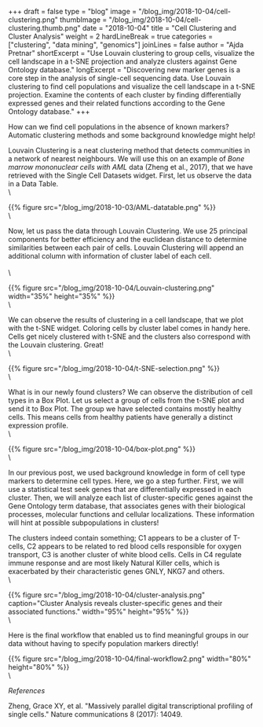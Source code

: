 +++
draft = false
type = "blog"
image = "/blog_img/2018-10-04/cell-clustering.png"
thumbImage = "/blog_img/2018-10-04/cell-clustering.thumb.png"
date = "2018-10-04"
title = "Cell Clustering and Cluster Analysis"
weight = 2
hardLineBreak = true 
categories = ["clustering", "data mining", "genomics"]
joinLines = false
author = "Ajda Pretnar"
shortExcerpt = "Use Louvain clustering to group cells, visualize the cell landscape in a t-SNE projection and analyze clusters against Gene Ontology database." 
longExcerpt = "Discovering new marker genes is a core step in the analysis of single-cell sequencing data. Use Louvain clustering to find cell populations and visualize the cell landscape in a t-SNE projection. Examine the contents of each cluster by finding differentially expressed genes and their related functions according to the Gene Ontology database." 
+++


How can we find cell populations in the absence of known markers?
Automatic clustering methods and some background knowledge might help!

Louvain Clustering is a neat clustering method that detects communities in a
network of nearest neighbours. We will use this on an example of *Bone marrow
mononuclear cells with AML* data (Zheng et al., 2017), that we have retrieved
with the Single Cell Datasets widget. First, let us observe the data in a Data
Table.
\
\

{{% figure src="/blog_img/2018-10-03/AML-datatable.png" %}}
\
\

Now, let us pass the data through Louvain Clustering. We use 25 principal
components for better efficiency and the euclidean distance to determine
similarities between each pair of cells. Louvain Clustering will append an
additional column with information of cluster label of each cell.  
\
\

{{% figure src="/blog_img/2018-10-04/Louvain-clustering.png" width="35%" height="35%" %}}
\
\

We can observe the results of clustering in a cell landscape, that we plot with
the t-SNE widget. Coloring cells by cluster label comes in handy here. Cells
get nicely clustered with t-SNE and the clusters also correspond with the
Louvain clustering. Great!
\
\

{{% figure src="/blog_img/2018-10-04/t-SNE-selection.png" %}}
\
\

What is in our newly found clusters? We can observe the distribution of cell
types in a Box Plot. Let us select a group of cells from the t-SNE plot and
send it to Box Plot. The group we have selected contains mostly healthy cells.
This means cells from healthy patients have generally a distinct expression
profile.
\
\

{{% figure src="/blog_img/2018-10-04/box-plot.png" %}}
\
\

In our previous post, we used background knowledge in form of cell type markers
to determine cell types. Here, we go a step further. First, we will use a
statistical test seek genes that are differentially expressed in each cluster.
Then, we will analyze each list of cluster-specific genes against the Gene
Ontology term database, that associates genes with their biological processes,
molecular functions and cellular localizations. These information will hint at 
possible subpopulations in clusters!

The clusters indeed contain something; C1 appears to be a cluster of T-cells,
C2 appears to be related to red blood cells responsible for oxygen transport,
C3 is another cluster of white blood cells. Cells in C4 regulate immune
response and are most likely Natural Killer cells, which is exacerbated by
their characteristic genes GNLY, NKG7 and others. 
\
\

{{% figure src="/blog_img/2018-10-04/cluster-analysis.png" caption="Cluster Analysis reveals cluster-specific genes and their associated functions." width="95%" height="95%" %}}
\
\

Here is the final workflow that enabled us to find meaningful groups in our
data without having to specify population markers directly!

{{% figure src="/blog_img/2018-10-04/final-workflow2.png" width="80%" height="80%" %}}
\
\

*References*

Zheng, Grace XY, et al. "Massively parallel digital transcriptional profiling
of single cells." Nature communications 8 (2017): 14049.
